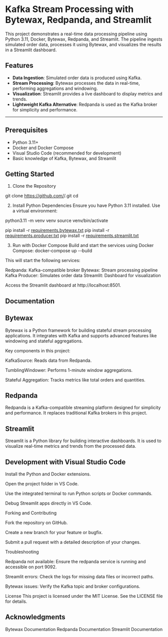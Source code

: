# Kafka Stream Processing with Bytewax, Redpanda, and Streamlit

This project demonstrates a real-time data processing pipeline using Python 3.11, Docker, Bytewax, Redpanda, and Streamlit. The pipeline ingests simulated order data, processes it using Bytewax, and visualizes the results in a Streamlit dashboard.

## Features

- **Data Ingestion**: Simulated order data is produced using Kafka.
- **Stream Processing**: Bytewax processes the data in real-time, performing aggregations and windowing.
- **Visualization**: Streamlit provides a live dashboard to display metrics and trends.
- **Lightweight Kafka Alternative**: Redpanda is used as the Kafka broker for simplicity and performance.

---

## Prerequisites

- Python 3.11+
- Docker and Docker Compose
- Visual Studio Code (recommended for development)
- Basic knowledge of Kafka, Bytewax, and Streamlit

## Getting Started
1. Clone the Repository

git clone https://github.com/<your-username>/<your-repo>.git
cd <your-repo>

2. Install Python Dependencies
Ensure you have Python 3.11 installed. Use a virtual environment:

python3.11 -m venv venv
source venv/bin/activate

pip install -r [requirements.bytewax.txt](http://_vscodecontentref_/14)
pip install -r [requirements.producer.txt](http://_vscodecontentref_/15)
pip install -r [requirements.streamlit.txt](http://_vscodecontentref_/16)

3. Run with Docker Compose
Build and start the services using Docker Compose:
docker-compose up --build

This will start the following services:

Redpanda: Kafka-compatible broker
Bytewax: Stream processing pipeline
Kafka Producer: Simulates order data
Streamlit: Dashboard for visualization

Access the Streamlit dashboard at http://localhost:8501.

## Documentation
## Bytewax
Bytewax is a Python framework for building stateful stream processing applications. It integrates with Kafka and supports advanced features like windowing and stateful aggregations.

Key components in this project:

KafkaSource: Reads data from Redpanda.

TumblingWindower: Performs 1-minute window aggregations.

Stateful Aggregation: Tracks metrics like total orders and quantities.

## Redpanda

Redpanda is a Kafka-compatible streaming platform designed for simplicity and performance. It replaces traditional Kafka brokers in this project.

## Streamlit
Streamlit is a Python library for building interactive dashboards. It is used to visualize real-time metrics and trends from the processed data.

## Development with Visual Studio Code
Install the Python and Docker extensions.

Open the project folder in VS Code.

Use the integrated terminal to run Python scripts or Docker commands.

Debug Streamlit apps directly in VS Code.

Forking and Contributing

Fork the repository on GitHub.

Create a new branch for your feature or bugfix.

Submit a pull request with a detailed description of your changes.

Troubleshooting

Redpanda not available: Ensure the redpanda service is running and accessible on port 9092.

Streamlit errors: Check the logs for missing data files or incorrect paths.

Bytewax issues: Verify the Kafka topic and broker configurations.

License
This project is licensed under the MIT License. See the LICENSE file for details.

## Acknowledgments
Bytewax Documentation
Redpanda Documentation
Streamlit Documentation

